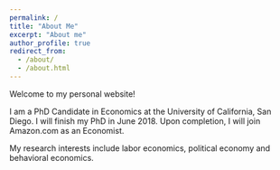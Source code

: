```yaml
---
permalink: /
title: "About Me"
excerpt: "About me"
author_profile: true
redirect_from:
  - /about/
  - /about.html
---
```


Welcome to my personal website!

I am a PhD Candidate in Economics at
the University of California, San Diego. I will finish my PhD in
June 2018. Upon completion, I will join Amazon.com as an
Economist.

My research interests include labor economics, political economy and
behavioral economics.
